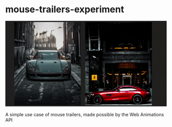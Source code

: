 # mouse-trailers-experiment
<p align="center">
  <img src="https://github.com/Will-Andrade/mouse-trailers-experiment/blob/master/demo.gif" alt="project demo" />
</p>

A simple use case of mouse trailers, made possible by the Web Animations API
